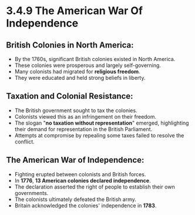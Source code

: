 # 3.4.9 The American War Of Independence

## British Colonies in North America:

- By the 1760s, significant British colonies existed in North America.
- These colonies were prosperous and largely self-governing.
- Many colonists had migrated for **religious freedom**.
- They were educated and held strong beliefs in liberty.

## Taxation and Colonial Resistance:

- The British government sought to tax the colonies.
- Colonists viewed this as an infringement on their freedom.
- The slogan "**no taxation without representation**" emerged, highlighting their demand for representation in the British Parliament.
- Attempts at compromise by repealing some taxes failed to resolve the conflict.

## The American War of Independence:

- Fighting erupted between colonists and British forces.
- In **1776**, **13 American colonies declared independence**.
- The declaration asserted the right of people to establish their own governments.
- The colonists ultimately defeated the British army.
- Britain acknowledged the colonies' independence in **1783**.